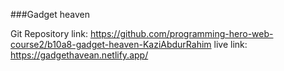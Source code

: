 ###Gadget heaven



Git Repository link: https://github.com/programming-hero-web-course2/b10a8-gadget-heaven-KaziAbdurRahim
live link: https://gadgethavean.netlify.app/


